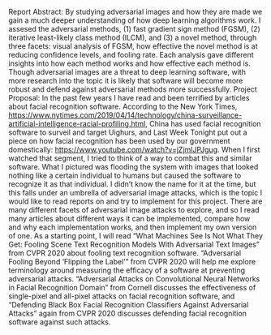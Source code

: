 Report Abstract:
By studying adversarial images and how they are made we gain a much deeper understanding of how deep learning algorithms work. I assesed the adversarial methods, (1) fast gradient sign method (FGSM), (2) iterative least-likely class method (ILCM), and (3) a novel method, through three facets: visual analysis of FGSM, how effective the novel method is at reducing confidence levels, and fooling rate. Each analysis gave different insights into how each method works and how effective each method is. Though adversarial images are a threat to deep learning software, with more research into the topic it is likely that software will become more robust and defend against adversarial methods more successfully.
Project Proposal:
	In the past few years I have read and been terrified by articles about facial recognition software. According to the New York Times, https://www.nytimes.com/2019/04/14/technology/china-surveillance-artificial-intelligence-racial-profiling.html, China has used facial recognition software to surveil and target Uighurs, and Last Week Tonight put out a piece on how facial recognition has been used by our government domestically: https://www.youtube.com/watch?v=jZjmlJPJgug. When I first watched that segment, I tried to think of a way to combat this and similar software. What I pictured was flooding the system with images that looked nothing like a certain individual to humans but caused the software to recognize it as that individual. I didn’t know the name for it at the time, but this falls under an umbrella of adversarial image attacks, which is the topic I would like to read reports on and try to implement for this project.
	There are many different facets of adversarial image attacks to explore, and so I read many articles about different ways it can be implemented, compare how and why each implementation works, and then implement my own version of one. As a starting point, I will read “What Machines See Is Not What They Get: Fooling Scene Text Recognition Models With Adversarial Text Images” from CVPR 2020 about fooling text recognition software. “Adversarial Fooling Beyond ‘Flipping the Label’” from CVPR 2020 will help me explore terminology around measuring the efficacy of a software at preventing adversarial attacks. “Adversarial Attacks on Convolutional Neural Networks in Facial Recognition Domain” from Cornell discusses the effectiveness of single-pixel and all-pixel attacks on facial recognition software, and “Defending Black Box Facial Recognition Classifiers Against Adversarial Attacks” again from CVPR 2020 discusses defending facial recognition software against such attacks.
